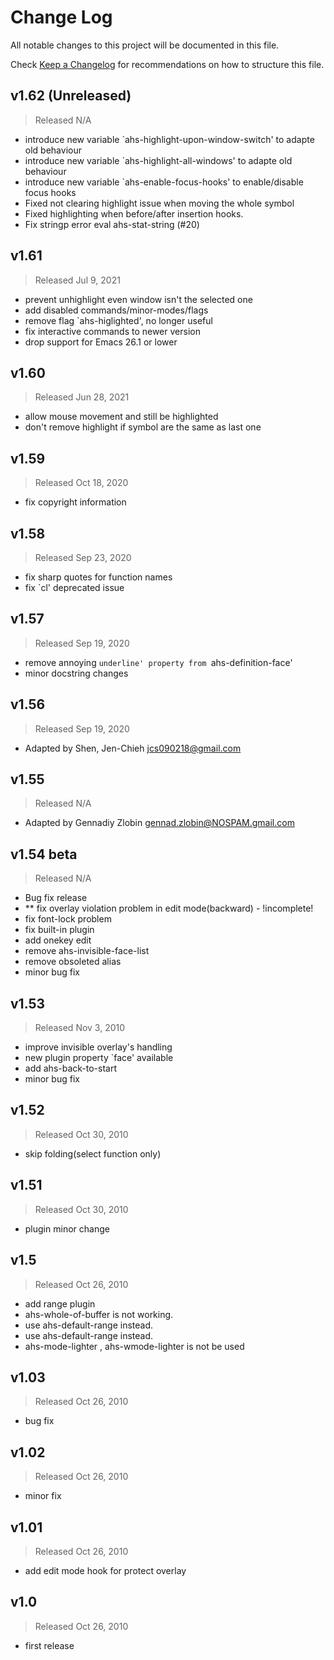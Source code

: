# Change Log

All notable changes to this project will be documented in this file.

Check [Keep a Changelog](http://keepachangelog.com/) for recommendations on how to structure this file.


## v1.62 (Unreleased)
> Released N/A

* introduce new variable `ahs-highlight-upon-window-switch' to adapte old behaviour
* introduce new variable `ahs-highlight-all-windows' to adapte old behaviour
* introduce new variable `ahs-enable-focus-hooks' to enable/disable focus hooks
* Fixed not clearing highlight issue when moving the whole symbol
* Fixed highlighting when before/after insertion hooks.
* Fix stringp error eval ahs-stat-string (#20)

## v1.61
> Released Jul 9, 2021

* prevent unhighlight even window isn't the selected one
* add disabled commands/minor-modes/flags
* remove flag `ahs-higlighted', no longer useful
* fix interactive commands to newer version
* drop support for Emacs 26.1 or lower

## v1.60
> Released Jun 28, 2021

* allow mouse movement and still be highlighted
* don't remove highlight if symbol are the same as last one

## v1.59
> Released Oct 18, 2020

* fix copyright information

## v1.58
> Released Sep 23, 2020

* fix sharp quotes for function names
* fix `cl' deprecated issue

## v1.57
> Released Sep 19, 2020

* remove annoying `underline' property from `ahs-definition-face'
* minor docstring changes

## v1.56
> Released Sep 19, 2020

* Adapted by Shen, Jen-Chieh <jcs090218@gmail.com>

## v1.55
> Released N/A

* Adapted by Gennadiy Zlobin <gennad.zlobin@NOSPAM.gmail.com>

## v1.54 beta
> Released N/A

* Bug fix release
* ** fix overlay violation problem in edit mode(backward) - !incomplete!
* fix font-lock problem
* fix built-in plugin
* add onekey edit
* remove ahs-invisible-face-list
* remove obsoleted alias
* minor bug fix

## v1.53
> Released Nov 3, 2010

* improve invisible overlay's handling
* new plugin property `face' available
* add ahs-back-to-start
* minor bug fix

## v1.52
> Released Oct 30, 2010

* skip folding(select function only)

## v1.51
> Released Oct 30, 2010

* plugin minor change

## v1.5
> Released Oct 26, 2010

* add range plugin
* ahs-whole-of-buffer is not working.
* use ahs-default-range instead.
* use ahs-default-range instead.
* ahs-mode-lighter , ahs-wmode-lighter is not be used

## v1.03
> Released Oct 26, 2010

* bug fix

## v1.02
> Released Oct 26, 2010

* minor fix

## v1.01
> Released Oct 26, 2010

* add edit mode hook for protect overlay

## v1.0
> Released Oct 26, 2010

* first release
